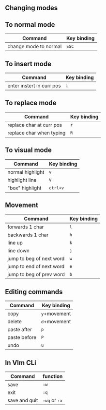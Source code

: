 ## Changing modes

To normal mode
---

|Command              |Key binding|
|---------------------|-----------|
|change mode to normal|`ESC`      |

To insert mode
---
|Command                 |Key binding|
|------------------------|-----------|
|enter instert in curr pos|`i`        |

To replace mode
---
|Command                 |Key binding|
|------------------------|-----------|
|replace char at curr pos|`r`        |
|replace char when typing|`R`        |

To visual mode
---
|Command         |Key binding|
|----------------|-----------|
|normal highlight|`v`        |
|highlight line  |`V`        |
|"box" highlight |`ctrl+v`   |

## Movement
|Command                 |Key binding|
|------------------------|-----------|
|forwards 1 char         |`l`        |
|backwards 1 char        |`h`        |
|line up                 |`k`        |
|line down               |`j`        |
|jump to beg of next word|`w`        |
|jump to end of next word|`e`        |
|jump to beg of prev word|`b`        |

## Editing commands
|Command     |Key binding |
|------------|------------|
|copy        |`y`+movement|
|delete      |`d`+movement|
|paste after |`p`         |
|paste before|`P`         |
|undo        |`u`         |

## In VIm CLi
|Command      |function     |
|-------------|-------------|
|save         |`:w`         |
|exit         |`:q`         |
|save and quit|`:wq` or `:x`|

